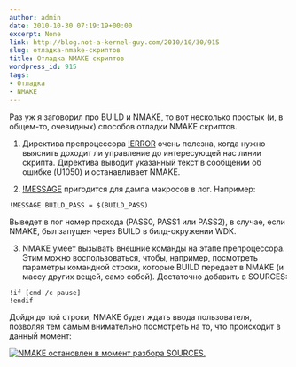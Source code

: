 ```yaml
---
author: admin
date: 2010-10-30 07:19:19+00:00
excerpt: None
link: http://blog.not-a-kernel-guy.com/2010/10/30/915
slug: отладка-nmake-скриптов
title: Отладка NMAKE скриптов
wordpress_id: 915
tags:
- Отладка
- NMAKE
---
```


Раз уж я заговорил про BUILD и NMAKE, то вот несколько простых (и, в общем-то, очевидных) способов отладки NMAKE скриптов.

  1. Директива препроцессора [!ERROR](http://msdn.microsoft.com/en-us/library/7y32zxwh(v=VS.100).aspx) очень полезна, когда нужно выяснить доходит ли управление до интересующей нас линии скрипта. Директива выводит указанный текст в сообщении об ошибке (U1050) и останавливает NMAKE.

  2. [!MESSAGE](http://msdn.microsoft.com/en-us/library/7y32zxwh(v=VS.100).aspx) пригодится для дампа макросов в лог. Например:

```no-highlight
!MESSAGE BUILD_PASS = $(BUILD_PASS)
```

Выведет в лог номер прохода (PASS0, PASS1 или PASS2), в случае, если NMAKE, был запущен через BUILD в билд-окружении WDK.

  3. NMAKE умеет вызывать внешние команды на этапе препроцессора. Этим можно воспользоваться, чтобы, например, посмотреть параметры командной строки, которые BUILD передает в NMAKE (и массу других вещей, само собой). Достаточно добавить в SOURCES:

```no-highlight
!if [cmd /c pause]
!endif
```

Дойдя до той строки, NMAKE будет ждать ввода пользователя, позволяя тем самым внимательно посмотреть на то, что происходит в данный момент:

[![NMAKE остановлен в момент разбора SOURCES.](http://blog.not-a-kernel-guy.com/wp-content/uploads/2010/10/build_pause.png)](http://blog.not-a-kernel-guy.com/wp-content/uploads/2010/10/build_pause.png)
